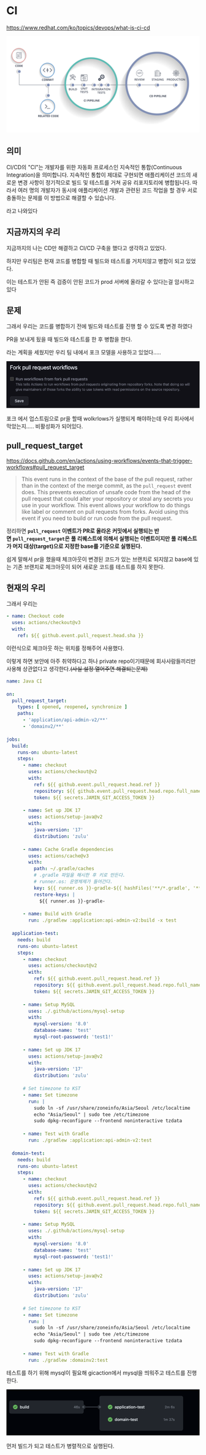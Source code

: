 # CI
https://www.redhat.com/ko/topics/devops/what-is-ci-cd

![Untitled](./img/CI%20그림.png)

## 의미

CI/CD의 "CI"는 개발자를 위한 자동화 프로세스인 지속적인 통합(Continuous Integration)을 의미합니다. 지속적인 통합이 제대로 구현되면 애플리케이션 코드의 새로운 변경 사항이 정기적으로 빌드 및 테스트를 거쳐 공유 리포지토리에 병합됩니다. 따라서 여러 명의 개발자가 동시에 애플리케이션 개발과 관련된 코드 작업을 할 경우 서로 충돌하는 문제를 이 방법으로 해결할 수 있습니다.

라고 나와있다 

## 지금까지의 우리

지금까지의 나는 CD만 해결하고 CI/CD 구축을 했다고 생각하고 있었다.

하지만 우리팀은 현재 코드를 병합할 때 빌드와 테스트를 거치치않고 병합이 되고 있었다.

이는 테스트가 안된 즉 검증이 안된 코드가 prod 서버에 올라갈 수 있다는걸 암시하고 있다

## 문제

그래서 우리는 코드를 병합하기 전에 빌드와 테스트를 진행 할 수 있도록 변경 하였다

PR을 보내게 됬을 때 빌드와 테스트를 한 후 병합을 한다.

라는 계획을 세웠지만 우리 팀 내에서 포크 모델을 사용하고 있었다….. 

![Untitled](./img/fork%20pull%20request.png)

포크 에서 업스트림으로 pr을 할때 wolkrlows가 실행되게 해야하는데 우리 회사에서 막았는지….. 비활성화가 되어있다.

## pull_request_target

https://docs.github.com/en/actions/using-workflows/events-that-trigger-workflows#pull_request_target

> This event runs in the context of the base of the pull request, rather than in the context of the merge commit, as the `pull_request` event does. This prevents execution of unsafe code from the head of the pull request that could alter your repository or steal any secrets you use in your workflow. This event allows your workflow to do things like label or comment on pull requests from forks. Avoid using this event if you need to build or run code from the pull request.
> 

정리하면 **`pull_request` 이벤트가 PR로 올라온 커밋에서 실행되는 반면 `pull_request_target`은 풀 리퀘스트에 의해서 실행되는 이벤트이지만 풀 리퀘스트가 머지 대상(target)으로 지정한 base를 기준으로 실행된다.** 

쉽게 말해서 pr을 했을때 체크아웃이 변경된 코드가 있는 브랜치로 되지않고 base에 있는 기존 브랜치로 체크아웃이 되어 새로운 코드를 테스트를 하지 못한다.

## 현재의 우리

그래서 우리는 

```yaml
- name: Checkout code
  uses: actions/checkout@v3
  with:
    ref: ${{ github.event.pull_request.head.sha }}
```

이런식으로 체크아웃 하는 위치를 정해주어 사용했다.

이렇게 하면 보안에 아주 취약하다고 하나 private repo이기때문에 회사사람들끼리만 사용해 상관없다고 생각한다.~~(사실 설정 열어주면 해결되는문제)~~

```yaml
name: Java CI

on:
  pull_request_target:
    types: [ opened, reopened, synchronize ]
    paths:
      - 'application/api-admin-v2/**'
      - 'domainv2/**'

jobs:
  build:
    runs-on: ubuntu-latest
    steps:
      - name: checkout
        uses: actions/checkout@v2
        with:
          ref: ${{ github.event.pull_request.head.ref }}
          repository: ${{ github.event.pull_request.head.repo.full_name }}
          token: ${{ secrets.JAMIN_GIT_ACCESS_TOKEN }}

      - name: Set up JDK 17
        uses: actions/setup-java@v2
        with:
          java-version: '17'
          distribution: 'zulu'

      - name: Cache Gradle dependencies
        uses: actions/cache@v3
        with:
          path: ~/.gradle/caches
          # .gradle 파일을 해시한 후 키로 만든다.
          # runner.os: 운영체제가 들어간다.
          key: ${{ runner.os }}-gradle-${{ hashFiles('**/*.gradle', '**/*.properties', '**/*.yml') }}
          restore-keys: |
            ${{ runner.os }}-gradle-

      - name: Build with Gradle
        run: ./gradlew :application:api-admin-v2:build -x test

  application-test:
    needs: build
    runs-on: ubuntu-latest
    steps:
      - name: checkout
        uses: actions/checkout@v2
        with:
          ref: ${{ github.event.pull_request.head.ref }}
          repository: ${{ github.event.pull_request.head.repo.full_name }}
          token: ${{ secrets.JAMIN_GIT_ACCESS_TOKEN }}

      - name: Setup MySQL
        uses: ./.github/actions/mysql-setup
        with:
          mysql-version: '8.0'
          database-name: 'test'
          mysql-root-password: 'test1!'

      - name: Set up JDK 17
        uses: actions/setup-java@v2
        with:
          java-version: '17'
          distribution: 'zulu'

      # Set timezone to KST
      - name: Set timezone
        run: |
          sudo ln -sf /usr/share/zoneinfo/Asia/Seoul /etc/localtime
          echo "Asia/Seoul" | sudo tee /etc/timezone
          sudo dpkg-reconfigure --frontend noninteractive tzdata

      - name: Test with Gradle
        run: ./gradlew :application:api-admin-v2:test

  domain-test:
    needs: build
    runs-on: ubuntu-latest
    steps:
      - name: checkout
        uses: actions/checkout@v2
        with:
          ref: ${{ github.event.pull_request.head.ref }}
          repository: ${{ github.event.pull_request.head.repo.full_name }}
          token: ${{ secrets.JAMIN_GIT_ACCESS_TOKEN }}

      - name: Setup MySQL
        uses: ./.github/actions/mysql-setup
        with:
          mysql-version: '8.0'
          database-name: 'test'
          mysql-root-password: 'test1!'

      - name: Set up JDK 17
        uses: actions/setup-java@v2
        with:
          java-version: '17'
          distribution: 'zulu'

      # Set timezone to KST
      - name: Set timezone
        run: |
          sudo ln -sf /usr/share/zoneinfo/Asia/Seoul /etc/localtime
          echo "Asia/Seoul" | sudo tee /etc/timezone
          sudo dpkg-reconfigure --frontend noninteractive tzdata

      - name: Test with Gradle
        run: ./gradlew :domainv2:test
```

테스트를 하기 위해 mysql이 필요해 gicaction에서 mysql을 띄워주고 테스트를 진행한다.

![Untitled](./img/ci%20성공.png)

먼저 빌드가 되고 테스트가 병렬적으로 실행된다.